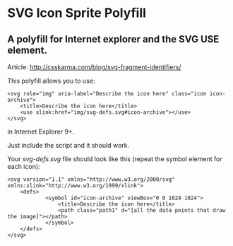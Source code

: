 # SVG Icon Sprite Polyfill

## A polyfill for Internet explorer and the SVG USE element.

Article: http://csskarma.com/blog/svg-fragment-identifiers/

This polyfill allows you to use:

	<svg role="img" aria-label="Describe the icon here" class="icon icon-archive">
		<title>Describe the icon here</title>
		<use xlink:href="img/svg-defs.svg#icon-archive"></use>
	</svg>

in Internet Explorer 9+.

Just include the script and it should work.

Your *svg-defs.svg* file should look like this (repeat the symbol element for each icon):

	<svg version="1.1" xmlns="http://www.w3.org/2000/svg" xmlns:xlink="http://www.w3.org/1999/xlink">
		<defs>
    			<symbol id="icon-archive" viewBox="0 0 1024 1024">
    				<title>Describe the icon here</title>
    				<path class="path1" d="[all the data points that draw the image]"></path>
    			</symbol>
		</defs>
	</svg>
